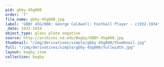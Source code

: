 ```yaml
---
pid: gbby-45g008
order: '7'
file_name: gbby-45g008.jpg
label: 'GBBY 45G/008: George Caldwell: Football Player - c1932-1934'
_date: 1932-1934
object_type: glass plate negative
source: http://archives.nd.edu/Bagby/GBBY-45g008.jpg
thumbnail: "/img/derivatives/simple/gbby-45g008/thumbnail.jpg"
full: "/img/derivatives/simple/gbby-45g008/fullwidth.jpg"
layout: bagby_item
collection: bagby
---
```

